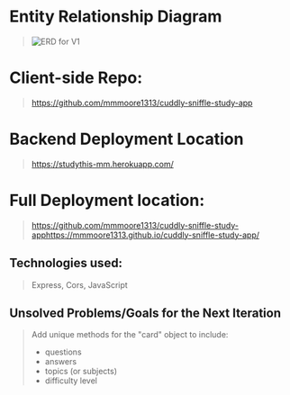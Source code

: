 # Entity Relationship Diagram
> ![ERD for V1](https://media.git.generalassemb.ly/user/33705/files/34b26880-817b-11eb-8fba-6a181b1004ec)

# Client-side Repo:
> https://github.com/mmmoore1313/cuddly-sniffle-study-app

# Backend Deployment Location
> https://studythis-mm.herokuapp.com/

# Full Deployment location:
> https://github.com/mmmoore1313/cuddly-sniffle-study-apphttps://mmmoore1313.github.io/cuddly-sniffle-study-app/

## Technologies used:
> Express, Cors, JavaScript

## Unsolved Problems/Goals for the Next Iteration
> Add unique methods for the "card" object to include:
> - questions
> - answers
> - topics (or subjects)
> - difficulty level